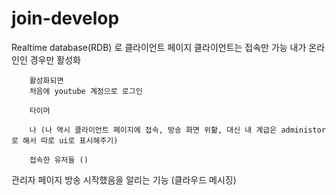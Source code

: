 # join-develop


Realtime database(RDB) 로 클라이언트 페이지
    클라이언트는 접속만 가능
        내가 온라인인 경우만 활성화
        
        활성화되면 
        처음에 youtube 계정으로 로그인

        타이머

        나 (나 역시 클라이언트 페이지에 접속, 방송 화면 위핢, 대신 내 계급은 administor로 해서 따로 ui로 표시해주기)

        접속한 유저들 ()

관리자 페이지
    방송 시작했음을 알리는 기능 (클라우드 메시징)